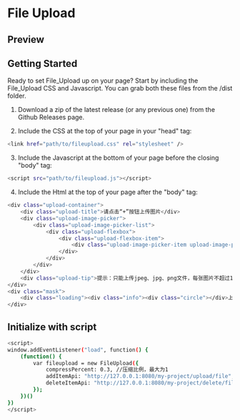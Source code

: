 # File Upload

## Preview






## Getting Started

Ready to set File_Upload up on your page? Start by including the File_Upload CSS and Javascript. You can grab both these files from the /dist folder. 

1. Download a zip of the latest release (or any previous one) from the Github Releases page.

2. Include the CSS at the top of your page in your "head" tag:
```bash
<link href="path/to/fileupload.css" rel="stylesheet" />
```

3. Include the Javascript at the bottom of your page before the closing "body" tag: 
```bash
<script src="path/to/fileupload.js"></script> 
```

4. Include the Html at the top of your page after the "body" tag:
```bash
<div class="upload-container">
    <div class="upload-title">请点击“+”按钮上传图片</div>
    <div class="upload-image-picker">
        <div class="upload-image-picker-list">
            <div class="upload-flexbox">
                <div class="upload-flexbox-item">
                    <div class="upload-image-picker-item upload-image-picker-upload-btn"><input type="file" accept="image/jpeg,image/jpg,image/png" multiple class="upload__input"></div>
                </div>
            </div>
        </div>
    </div>
    <div class="upload-tip">提示：只能上传jpeg、jpg、png文件，每张图片不超过15M</div>
</div>
<div class="mask">
    <div class="loading"><div class="info"><div class="circle"></div>上传中...</div></div>
</div>
```


## Initialize with script
```bash
<script>
window.addEventListener("load", function() {
    (function() {
        var fileupload = new FileUpload({
            compressPercent: 0.3, //压缩比例，最大为1
            addItemApi: "http://127.0.0.1:8080/my-project/upload/file", //新增图片的接口
            deleteItemApi: "http://127.0.0.1:8080/my-project/delete/file/" //删除图片的接口
        });
    })()
})
</script>
```
